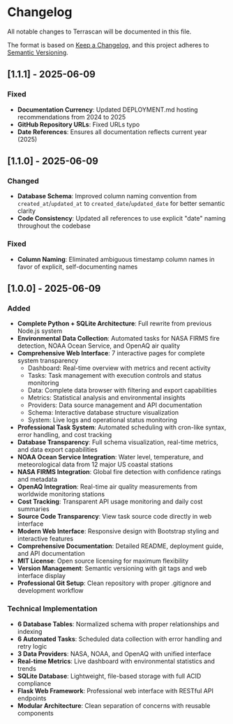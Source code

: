 # Changelog

All notable changes to Terrascan will be documented in this file.

The format is based on [Keep a Changelog](https://keepachangelog.com/en/1.0.0/),
and this project adheres to [Semantic Versioning](https://semver.org/spec/v2.0.0.html).

## [1.1.1] - 2025-06-09

### Fixed
- **Documentation Currency**: Updated DEPLOYMENT.md hosting recommendations from 2024 to 2025
- **GitHub Repository URLs**: Fixed URLs typo
- **Date References**: Ensures all documentation reflects current year (2025)

## [1.1.0] - 2025-06-09

### Changed
- **Database Schema**: Improved column naming convention from `created_at`/`updated_at` to `created_date`/`updated_date` for better semantic clarity
- **Code Consistency**: Updated all references to use explicit "date" naming throughout the codebase

### Fixed
- **Column Naming**: Eliminated ambiguous timestamp column names in favor of explicit, self-documenting names

## [1.0.0] - 2025-06-09

### Added
- **Complete Python + SQLite Architecture**: Full rewrite from previous Node.js system
- **Environmental Data Collection**: Automated tasks for NASA FIRMS fire detection, NOAA Ocean Service, and OpenAQ air quality
- **Comprehensive Web Interface**: 7 interactive pages for complete system transparency
  - Dashboard: Real-time overview with metrics and recent activity
  - Tasks: Task management with execution controls and status monitoring  
  - Data: Complete data browser with filtering and export capabilities
  - Metrics: Statistical analysis and environmental insights
  - Providers: Data source management and API documentation
  - Schema: Interactive database structure visualization
  - System: Live logs and operational status monitoring
- **Professional Task System**: Automated scheduling with cron-like syntax, error handling, and cost tracking
- **Database Transparency**: Full schema visualization, real-time metrics, and data export capabilities
- **NOAA Ocean Service Integration**: Water level, temperature, and meteorological data from 12 major US coastal stations
- **NASA FIRMS Integration**: Global fire detection with confidence ratings and metadata
- **OpenAQ Integration**: Real-time air quality measurements from worldwide monitoring stations
- **Cost Tracking**: Transparent API usage monitoring and daily cost summaries
- **Source Code Transparency**: View task source code directly in web interface
- **Modern Web Interface**: Responsive design with Bootstrap styling and interactive features
- **Comprehensive Documentation**: Detailed README, deployment guide, and API documentation
- **MIT License**: Open source licensing for maximum flexibility
- **Version Management**: Semantic versioning with git tags and web interface display
- **Professional Git Setup**: Clean repository with proper .gitignore and development workflow

### Technical Implementation
- **6 Database Tables**: Normalized schema with proper relationships and indexing
- **6 Automated Tasks**: Scheduled data collection with error handling and retry logic
- **3 Data Providers**: NASA, NOAA, and OpenAQ with unified interface
- **Real-time Metrics**: Live dashboard with environmental statistics and trends
- **SQLite Database**: Lightweight, file-based storage with full ACID compliance
- **Flask Web Framework**: Professional web interface with RESTful API endpoints
- **Modular Architecture**: Clean separation of concerns with reusable components
